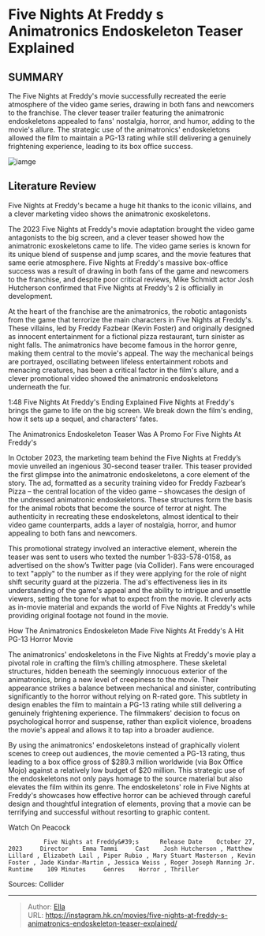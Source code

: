 # Five Nights At Freddy s Animatronics Endoskeleton Teaser Explained


## SUMMARY 



  The Five Nights at Freddy&#39;s movie successfully recreated the eerie atmosphere of the video game series, drawing in both fans and newcomers to the franchise.   The clever teaser trailer featuring the animatronic endoskeletons appealed to fans&#39; nostalgia, horror, and humor, adding to the movie&#39;s allure.   The strategic use of the animatronics&#39; endoskeletons allowed the film to maintain a PG-13 rating while still delivering a genuinely frightening experience, leading to its box office success.  

![iamge](https://static1.srcdn.com/wordpress/wp-content/uploads/2023/12/img_7734.jpg)

## Literature Review

Five Nights at Freddy&#39;s became a huge hit thanks to the iconic villains, and a clever marketing video shows the animatronic exoskeletons.




The 2023 Five Nights at Freddy&#39;s movie adaptation brought the video game antagonists to the big screen, and a clever teaser showed how the animatronic exoskeletons came to life. The video game series is known for its unique blend of suspense and jump scares, and the movie features that same eerie atmosphere. Five Nights at Freddy&#39;s massive box-office success was a result of drawing in both fans of the game and newcomers to the franchise, and despite poor critical reviews, Mike Schmidt actor Josh Hutcherson confirmed that Five Nights at Freddy&#39;s 2 is officially in development.




At the heart of the franchise are the animatronics, the robotic antagonists from the game that terrorize the main characters in Five Nights at Freddy&#39;s. These villains, led by Freddy Fazbear (Kevin Foster) and originally designed as innocent entertainment for a fictional pizza restaurant, turn sinister as night falls. The animatronics have become famous in the horror genre, making them central to the movie&#39;s appeal. The way the mechanical beings are portrayed, oscillating between lifeless entertainment robots and menacing creatures, has been a critical factor in the film&#39;s allure, and a clever promotional video showed the animatronic endoskeletons underneath the fur.

  1:48                       Five Nights At Freddy&#39;s Ending Explained   Five Nights at Freddy&#39;s brings the game to life on the big screen. We break down the film&#39;s ending, how it sets up a sequel, and characters&#39; fates.   


 The Animatronics Endoskeleton Teaser Was A Promo For Five Nights At Freddy&#39;s 
          




In October 2023, the marketing team behind the Five Nights at Freddy’s movie unveiled an ingenious 30-second teaser trailer. This teaser provided the first glimpse into the animatronic endoskeletons, a core element of the story. The ad, formatted as a security training video for Freddy Fazbear’s Pizza – the central location of the video game – showcases the design of the undressed animatronic endoskeletons. These structures form the basis for the animal robots that become the source of terror at night. The authenticity in recreating these endoskeletons, almost identical to their video game counterparts, adds a layer of nostalgia, horror, and humor appealing to both fans and newcomers.

This promotional strategy involved an interactive element, wherein the teaser was sent to users who texted the number 1-833-578-0158, as advertised on the show’s Twitter page (via Collider). Fans were encouraged to text &#34;apply&#34; to the number as if they were applying for the role of night shift security guard at the pizzeria. The ad&#39;s effectiveness lies in its understanding of the game&#39;s appeal and the ability to intrigue and unsettle viewers, setting the tone for what to expect from the movie. It cleverly acts as in-movie material and expands the world of Five Nights at Freddy&#39;s while providing original footage not found in the movie.





 



 How The Animatronics Endoskeleton Made Five Nights At Freddy&#39;s A Hit PG-13 Horror Movie 
          

The animatronics&#39; endoskeletons in the Five Nights at Freddy&#39;s movie play a pivotal role in crafting the film’s chilling atmosphere. These skeletal structures, hidden beneath the seemingly innocuous exterior of the animatronics, bring a new level of creepiness to the movie. Their appearance strikes a balance between mechanical and sinister, contributing significantly to the horror without relying on R-rated gore. This subtlety in design enables the film to maintain a PG-13 rating while still delivering a genuinely frightening experience. The filmmakers&#39; decision to focus on psychological horror and suspense, rather than explicit violence, broadens the movie&#39;s appeal and allows it to tap into a broader audience.




By using the animatronics&#39; endoskeletons instead of graphically violent scenes to creep out audiences, the movie cemented a PG-13 rating, thus leading to a box office gross of $289.3 million worldwide (via Box Office Mojo) against a relatively low budget of $20 million. This strategic use of the endoskeletons not only pays homage to the source material but also elevates the film within its genre. The endoskeletons&#39; role in Five Nights at Freddy&#39;s showcases how effective horror can be achieved through careful design and thoughtful integration of elements, proving that a movie can be terrifying and successful without resorting to graphic content.

Watch On Peacock

              Five Nights at Freddy&#39;s      Release Date    October 27, 2023     Director    Emma Tammi     Cast    Josh Hutcherson , Matthew Lillard , Elizabeth Lail , Piper Rubio , Mary Stuart Masterson , Kevin Foster , Jade Kindar-Martin , Jessica Weiss , Roger Joseph Manning Jr.     Runtime    109 Minutes     Genres    Horror , Thriller      

Sources: Collider



---

> Author: [Ella](https://instagram.hk.cn/)  
> URL: https://instagram.hk.cn/movies/five-nights-at-freddy-s-animatronics-endoskeleton-teaser-explained/  

